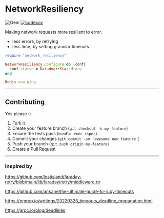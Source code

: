 NetworkResiliency
======
![Gem](https://img.shields.io/gem/dt/network_resiliency?style=plastic)
[![codecov](https://codecov.io/gh/dpep/network_resiliency_rb/branch/main/graph/badge.svg)](https://codecov.io/gh/dpep/network_resiliency_rb)

Making network requests more resilient to error.
- less errors, by retrying
- less time, by setting granular timeouts


```ruby
require "network_resiliency"

NetworkResiliency.configure do |conf|
  conf.statsd = Datadog::Statsd.new
end

Redis.new.ping
```


----
## Contributing

Yes please  :)

1. Fork it
1. Create your feature branch (`git checkout -b my-feature`)
1. Ensure the tests pass (`bundle exec rspec`)
1. Commit your changes (`git commit -am 'awesome new feature'`)
1. Push your branch (`git push origin my-feature`)
1. Create a Pull Request



----
### Inspired by

https://github.com/lostisland/faraday-retry/blob/main/lib/faraday/retry/middleware.rb

https://github.com/ankane/the-ultimate-guide-to-ruby-timeouts


https://reprep.io/writings/20220326_timeouts_deadline_propagation.html

https://grpc.io/blog/deadlines
